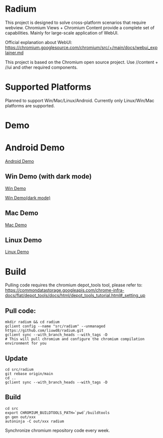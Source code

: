 # Radium

This project is designed to solve cross-platform scenarios that require webview. Chromium Views + Chromium Content provide a complete set of capabilities. Mainly for large-scale application of WebUI.

Official explanation about WebUI: https://chromium.googlesource.com/chromium/src/+/main/docs/webui_explainer.md

This project is based on the Chromium open source project. Use //content + //ui and other required components.

# Supported Platforms

Planned to support Win/Mac/Linux/Android. Currently only Linux/Win/Mac platforms are supported.

# Demo

# Android Demo
[Android Demo](https://github.com/user-attachments/assets/504f4d84-204e-45a8-bd89-d66c979a5355)

## Win Demo (with dark mode)
[Win Demo](https://github.com/user-attachments/assets/9d9608b3-dc6c-4595-9761-3aacd8877d0d)

[Win Demo(dark mode)](https://github.com/user-attachments/assets/8a7ef266-d1a8-48dc-9179-a671ec6b6f4b)

## Mac Demo
[Mac Demo](https://github.com/user-attachments/assets/a5c45bf1-fb70-4a2b-9b62-03c0c4060a7f)

## Linux Demo
[Linux Demo](https://github.com/user-attachments/assets/3cc0ed85-7389-4d34-914c-9c34ab3f956c)

# Build
Pulling code requires the chromium depot_tools tool, please refer to: https://commondatastorage.googleapis.com/chrome-infra-docs/flat/depot_tools/docs/html/depot_tools_tutorial.html#_setting_up

## Pull code:
```shell
mkdir radium && cd radium
gclient config --name "src/radium" --unmanaged https://github.com/liuwd8/radium.git
gclient sync --with_branch_heads --with_tags -D
# This will pull chromium and configure the chromium compilation environment for you
```

## Update
```shell
cd src/radium
git rebase origin/main
cd ..
gclient sync --with_branch_heads --with_tags -D
```

## Build
```shell
cd src
export CHROMIUM_BUILDTOOLS_PATH=`pwd`/buildtools
gn gen out/xxx
autoninja -C out/xxx radium
```

Synchronize chromium repository code every week.
